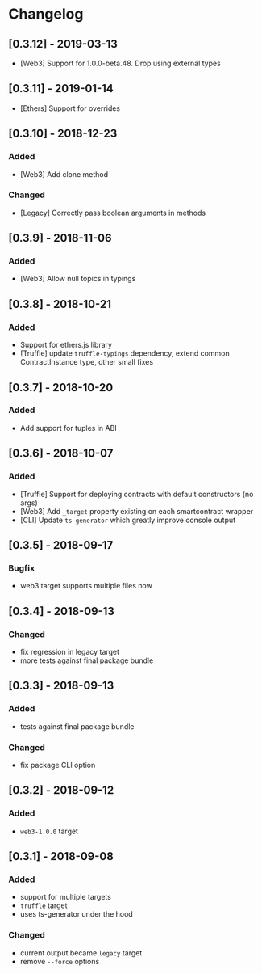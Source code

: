 # Changelog

## [0.3.12] - 2019-03-13
- [Web3] Support for 1.0.0-beta.48. Drop using external types

## [0.3.11] - 2019-01-14
- [Ethers] Support for overrides

## [0.3.10] - 2018-12-23
### Added
- [Web3] Add clone method

### Changed
- [Legacy] Correctly pass boolean arguments in methods

## [0.3.9] - 2018-11-06
### Added
- [Web3] Allow null topics in typings

## [0.3.8] - 2018-10-21
### Added
- Support for ethers.js library
- [Truffle] update `truffle-typings` dependency, extend common ContractInstance type, other small fixes

## [0.3.7] - 2018-10-20
### Added
- Add support for tuples in ABI

## [0.3.6] - 2018-10-07
### Added
- [Truffle] Support for deploying contracts with default constructors (no args)
- [Web3] Add `_target` property existing on each smartcontract wrapper
- [CLI] Update `ts-generator` which greatly improve console output

## [0.3.5] - 2018-09-17
### Bugfix
- web3 target supports multiple files now

## [0.3.4] - 2018-09-13
### Changed
- fix regression in legacy target
- more tests against final package bundle

## [0.3.3] - 2018-09-13
### Added
- tests against final package bundle

### Changed
- fix package CLI option

## [0.3.2] - 2018-09-12
### Added
- `web3-1.0.0` target

## [0.3.1] - 2018-09-08
### Added
- support for multiple targets
- `truffle` target
- uses ts-generator under the hood

### Changed
- current output became `legacy` target
- remove `--force` options